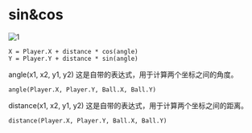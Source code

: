 # sin&cos


![1](https://user-images.githubusercontent.com/45864744/147273429-74ae38dc-3722-405e-8189-20e4ff6bce6f.png)


```
X = Player.X + distance * cos(angle)
Y = Player.Y + distance * sin(angle)
```

angle(x1, x2, y1, y2)
这是自带的表达式，用于计算两个坐标之间的角度。

```
angle(Player.X, Player.Y, Ball.X, Ball.Y)
```

distance(x1, x2, y1, y2)
这是自带的表达式，用于计算两个坐标之间的距离。

```
distance(Player.X, Player.Y, Ball.X, Ball.Y)
```
